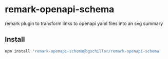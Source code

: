 # remark-openapi-schema

remark plugin to transform links to openapi yaml files into an svg summary

## Install

```sh
npm install 'remark-openapi-schema@bgschiller/remark-openapi-schema'
```
